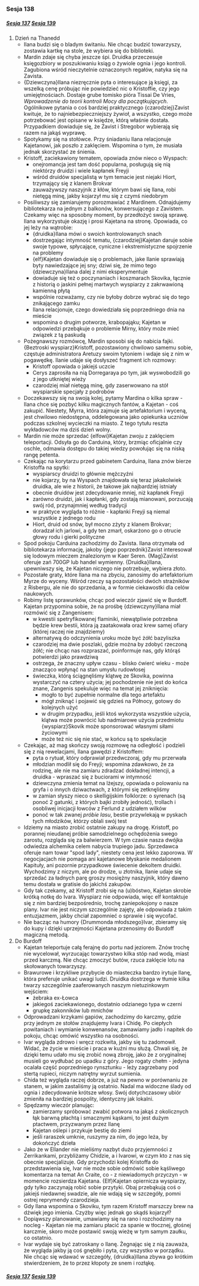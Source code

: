 ### Sesja 138
##### [Sesja 137](#sesja-137) [Sesja 139](#sesja-139)
1. Dzień na Thanedd
    - Ilana budzi się o bladym świtaniu. Nie chcąc budzić towarzyszy, zostawia kartkę na stole, że wybiera się do biblioteki.
    - Mardin zdaje się chyba jeszcze śpi. Druidka przeczesuje księgozbiory w poszukiwaniu ksiąg o żywiole ognia i jego kontroli. Zagubiona wśród nieczytelnie oznaczonych regałów, natyka się na Zavista.
    - {Dziewczyna}Ilana niezręcznie pyta o interesujące ją księgi, za wszelką cenę próbując nie powiedzieć nic o Kristoffie, czy jego umiejętnościach. Dostaje grube tomisko pióra Tissai De Vries, _Wprowadzenie do teorii kontroli Mocy dla początkujących_. Ogólnikowe pytania o coś bardziej praktycznego {czarodziej}Zavist kwituje, że to najniebezpieczniejszy żywioł, a wszystko, czego może potrzebować jest opisane w księdze, którą właśnie dostała. Przypadkiem dowiaduje się, że Zavist i Stregobor wybierają się razem na jakąś wyprawę.
    - Spotykamy się na stołówce. Przy śniadaniu Ilana relacjonuje Kajetanowi, jak poszło z zaklęciem. Wspomina o tym, że musiała jednak skorzystać ze śnienia. 
    - Kristoff, zaciekawiony tematem, opowiada znów nieco o Wyspach:
        - onejromancja jest tam dość popularna, posługują się nią niektórzy druidzi i wiele kapłanek Freyji
        - wśród druidów specjalistą w tym temacie jest niejaki Hiort, trzymający się z klanem Brokvar
        - zauważywszy naszyjnik z kłów, którym bawi się Ilana, robi nietęgą minę, jakby kojarzył mu się z czymś niedobrym
    - Posiliwszy się zamiarujemy porozmawiać z Mardinem. Odnajdujemy bibliotekarza na jednym z balkonów, konwersującego z Zavistem. Czekamy więc na sposobny moment, by przedłożyć swoją sprawę. Ilana wykorzystuje okazję i prosi Kajetana na stronę. Opowiada, co jej leży na wątrobie:
        - {druidka}Ilana mówi o swoich kontrolowanych snach
        - dostrzegając intymność tematu, {czarodziej}Kajetan daruje sobie swoje typowe, spłycające, cyniczne i ekstremistyczne spojrzenie na problemy
        - {elf}Kajetan dowiaduje się o problemach, jake Ilanie sprawiają byty nawiedzające jej sny; dziwi się, że mimo tego {dziewczyna}Ilana dalej z nimi eksperymentuje
        - dowiaduje się też o poczynaniach i koszmarach Skovika, łącznie z historią o jaskini pełnej martwych wyspiarzy z zakrwawioną kamienną płytą
        - wspólnie rozważamy, czy nie byłoby dobrze wybrać się do tego znikającego zamku
        - Ilana relacjonuje, czego dowiedziała się poprzedniego dnia na mieście
        - wspomina o drugim potworze, krabopająku; Kajetan w odpowiedzi przebąkuje o problemie Mirny, który może mieć związek z tą paskudą
    - Pożegnawszy rozmówcę, Mardin sposobi się do nabicia fajki. {Beztroski wyspiarz}Kristoff, pozostawiony chwilowo samemu sobie, częstuje administratora Aretuzy swoim tytoniem i wdaje się z nim w pogawędkę. Ilanie udaje się dosłyszeć fragment ich rozmowy: 
        - Kristoff opowiada o jakiejś uczcie
        - Cerys zaprosiła na nią Dorregaraya po tym, jak wyswobodzili go z jego utkniętej wieży
        - czarodziej miał nietęgą minę, gdy zaserwowano na stół wyspiarskie specjały z podrobów
    - Doczekawszy się na swoją kolej, pytamy Mardina o kilka spraw - Ilana chce się pozbyć kilku magicznych fantów, a Kajetan - coś zakupić. Niestety, Myrra, która zajmuje się artefaktorium i wyceną, jest chwilowo niedostępna, oddelegowana jako opiekunka uczniów podczas szkolnej wycieczki na miasto. Z tego tytułu reszta wykładowców ma dziś dzień wolny.
    - Mardin nie może sprzedać {elfowi}Kajetan zwoju z zaklęciem teleportacji. Odsyła go do Carduina, który, brzmiąc oficjalnie czy oschle, odmawia dostępu do takiej wiedzy powołując się na niską rangę petenta.
    - Czekając na korytarzu przed gabinetem Carduina, Ilana znów bierze Kristoffa na spytki:
        - wyspiarscy druidzi to głównie mężczyźni
        - nie kojarzy, by na Wyspach znajdowała się teraz jakakolwiek druidka, ale wie z historii, że takowe jak najbardziej istniały
        - obecnie druidów jest zdecydowanie mniej, niż kapłanek Freyji
        - zarówno druidzi, jak i kapłanki, gdy zostają mianowani, porzucają swój ród, przynajmniej według tradycji
        - w praktyce wygląda to różnie - kapłanki Freyji są niemal wszystkie z jednego rodu
        - Hiort, druid od snów, był mocno zżyty z klanem Brokvar; doradzał ich jarlowi, a gdy ten zmarł, oskarżono go o otrucie głowy rodu i gierki polityczne
    - Spod pokoju Carduina zachodzimy do Zavista. Ilana otrzymała od bibliotekarza informację, jakoby {jego poprzednik}Zavist interesował się lodowym mieczem znalezionym w Kaer Seren. {Mag}Zavist oferuje zań 700GP lub handel wymienny. {Druidka}Ilana, upewniwszy się, że Kajetan niczego nie potrzebuje, wybiera złoto.
    - Pozostałe graty, które Ilana ma na zbyciu, zanosimy do artefaktorium Myrze do wyceny. Wśród rzeczy są pozostałości dwóch strażników z Risbergu, ale nie do sprzedania, a w formie ciekawostki dla celów naukowych.
    - Robimy listę sprawunków, chcąc pod wieczór zjawić się w Burdoff. Kajetan przypomina sobie, że na prośbę {dziewczyny}Ilana miał rozmówić  się z Zangenisem:
        - w kwestii spetryfikowanej flaminiki, niewątpliwie potrzebna będzie krew bestii, która ją zaatakowała oraz krew samej ofiary (której raczej nie znajdziemy)
        - alternatywą do odczynienia uroku może być żółć bazyliszka
        - czarodziej ma dwie poszlaki, gdzie można by zdobyć rzeczoną żółć; nie chcąc nas rozpraszać, poinformuje nas, gdy którąś potwierdzi jako prawdziwą
        - ostrzega, że znaczny upływ czasu - blisko ćwierć wieku - może znacząco wpłynąć na stan umysłu rudowłosej
        - świeczka, którą ściągnęliśmy klątwę ze Skovika, powinna wystarczyć na cztery użycia; jej pochodzenie nie jest do końca znane, Zangenis spekuluje więc na temat jej zniknięcia:
            - mogło to być zupełnie normalne dla tego artefaktu
            - mógł zniknąć i pojawić się gdzieś na Północy, gotowy do kolejnych użyć
            - w drugim przypadku, jeśli ktoś wykorzysta wszystkie użycia, klątwa może powrócić lub nadmiarowe użycia przedmiotu {wyspiarz}Skovik może sponsorować własnymi siłami życiowymi
            - może też nic się nie stać, w końcu są to spekulacje
    - Czekając, aż mag skończy swoją rozmowę na odległość i podzieli się z nią rewelacjami, Ilana gawędzi z Kristoffem:
        - pyta o rytuał, który odprawiał przedwczoraj, gdy mu przerwała
        - młodzian modlił się do Freyji; wspomina zdawkowo, że za rodzinę, ale nie ma zamiaru zdradzać dokładnej intencji, a druidka - wpraszać się z buciorami w intymność
        - dziewczyna zmienia temat na lżejszy, opowiada o polowaniu na gryfa i o innych dziwactwach, z którymi się zetknęliśmy
        - w zamian słyszy nieco o skelligijskim folklorze: o syrenach (są ponoć 2 gatunki, z których bajki zrobiły jedność), trollach i osobliwej inicjacji łowców z Ferlund z udziałem wilków
        - ponoć w tak zwanej _próbie lasu_, bestie przywlekają w pyskach tych młodzików, którzy oblali swój test
    - Idziemy na miasto zrobić ostatnie zakupy na drogę. Kristoff, po porannej nieudanej próbie samodzielnego ochędożenia swego zarostu, rozgląda się za balwierzem. W tym czasie nasza dwójka odwiedza alchemika celem nabycia trupiego jadu. Sprzedawca oferuje nam towar "spod lady", niestety cena jest lekko zaporowa. W negocjacjach nie pomaga ani kajetanowe błyskanie medalionem Kapituły, ani pozornie przypadkowe świecenie dekoltem druidki. Wychodzimy z niczym, ale po drodze, u złotnika, Ilanie udaje się sprzedać za ładnych parę groszy mosiężny naszyjnik, który dawno temu dostała w gratisie do jakichś zakupów.
    - Gdy tak czekamy, aż Kristoff zrobi się na (u)bóstwo, Kajetan skrobie krótką notkę do Ivara. Wyspiarz nie odpowiada, więc elf kontaktuje się z nim bardziej bezpośrednio, trochę zaniepokojony o nasze plany. Ivar nie jest niczym szczególnie zajęty, ale odpowiada z takim entuzjazmem, jakby chciał zapomnieć o sprawie i się wycofać.
    - Nie bacząc na humory {Drummonda młodszego}Ivar, zbieramy się do kupy i dzięki uprzejmości Kajetana przenosimy do Burdoff magiczną metodą.
2. Do Burdoff
    - Kajetan teleportuje całą ferajnę do portu nad jeziorem. Znów trochę nie wycelował, wyrzucając towarzystwo kilka stóp nad wodą, miast przed karczmą. Nie chcąc zmoczyć butów, rzuca zaklęcie lotu na skołowanych towarzyszy.
    - Brawurowe i krzykliwe przybycie do miasteczka bardzo irytuje Ilanę, która preferuje unikać uwagi ludzi. Druidka dostrzega w tłumie kilka twarzy szczególnie zaaferowanych naszym nietuzinkowym wejściem:
        - żebraka ex-Łowca
        - jakiegoś zaciekawionego, dostatnio odzianego typa w czerni
        - grupkę zakonników lub mnichów
    - Odprowadzani krzykami gapiów, zachodzimy do karczmy, gdzie przy jednym ze stołów znajdujemy Ivara i Chidę. Po ciepłych powitaniach i wymianie konwenansów, zamawiamy jadło i napitek do pokoju, chcąc omówić wszystko na osobności.
    - Ivar wygląda zdrowo i wręcz rozkwita, jakby się tu zadomowił. Widać, że życie w mieście i praca w kuźni mu służą. Chwali się, że dzięki temu udało mu się zrobić nową zbroję, jako że z oryginalnej musieli go wydłubać po upadku z góry. Jego rogaty chełm - jedyna ocalała część poprzedniego rynsztunku - leży zagrzebany pod stertą rupieci, niczym natrętny wyrzut sumienia.
    - Chida też wygląda raczej dobrze, a już na pewno w porównaniu ze stanem, w jakim zastaliśmy ją ostatnio. Nadal ma widoczne ślady od ognia i zdecydowanie krótsze włosy. Swój dotychczasowy ubiór zmieniła na bardziej pospolity, identyczny jak lokalni.
    - Spędzamy wieczór planując:
        - zamierzamy spróbować zwabić potwora na jakąś z okolicznych łąk barwną płachtą i smacznymi kąskami, to jest dużym ptactwem, przyzwanym przez Ilanę
        - Kajetan oślepi i przykuje bestię do ziemi
        - jeśli raraszek umknie, ruszymy za nim, do jego leża, by dokończyć dzieła
    - Jako że w Ellander nie mieliśmy nazbyt dużo przyjemności z Zerrikankami, przybliżamy Chidzie, a i Ivarowi, w czym kto z nas się obecnie specjalizuje. Gdy przychodzi kolej Kristoffa do przedstawienia się, Ivar nie może sobie odmówić sobie kąśliwego komentarza na temat An Craite, co - z niewiadomych przyczyn - w momencie rozsierdza Kajetana. {Elf}Kajetan opiernicza wyspiarzy, gdy tylko zaczynają robić sobie przytyki. Obaj przebąkują coś o jakiejś niedawnej swadzie, ale nie wdają się w szczegóły, pomni ostrej reprymendy czarodzieja.
    - Gdy Ilana wspomina o Skoviku, tym razem Kristoff marszczy brew na dźwięk jego imienia. Czyżby więc jednak go skądś kojarzył?
    - Dopiąwszy planowanie, umawiamy się na rano i rozchodzimy na nocleg - Kajetan nie ma zamiaru płacić za spanie w tłocznej, głośnej karczmie, skoro może postawić swoją wieżę w tym samym zaułku, co ostatnio.
    - Ivar wydaje się być zatroskany o Ilanę. Żegnając się z nią zauważa, że wygląda jakby ją coś gnębiło i pyta, czy wszystko w porządku. Nie chcąc się wdawać w szczegóły, {druidka}Ilana zbywa go krótkim stwierdzeniem, że to przez kłopoty ze snem i rozłąkę.

##### [Sesja 137](#sesja-137) [Sesja 139](#sesja-139)